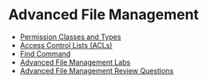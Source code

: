# Advanced File Management

- [Permission Classes and Types](Permission%20Classes%20and%20Types.md)
- [Access Control Lists (ACLs)](Access%20Control%20Lists%20(ACLs).md)
- [Find Command](Find%20Command.md)
- [Advanced File Management Labs](Advanced%20File%20Management%20Labs.md)
- [Advanced File Management Review Questions](Advanced%20File%20Management%20Review%20Questions.md)